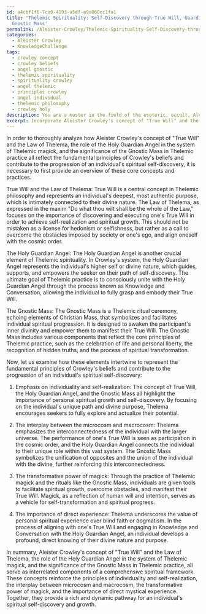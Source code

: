 ```yaml
---
id: a4cbf1f6-7ca0-4193-a5df-a9c060cc1fa1
title: 'Thelemic Spirituality: Self-Discovery through True Will, Guardian Angel, and
  Gnostic Mass'
permalink: /Aleister-Crowley/Thelemic-Spirituality-Self-Discovery-through-True-Will-Guardian-Angel-and-Gnostic-Mass/
categories:
  - Aleister Crowley
  - KnowledgeChallenge
tags:
  - crowley concept
  - crowley beliefs
  - angel gnostic
  - thelemic spirituality
  - spirituality crowley
  - angel thelemic
  - principles crowley
  - angel individual
  - thelemic philosophy
  - crowley holy
description: You are a master in the field of the esoteric, occult, Aleister Crowley and Education. You are a writer of tests, challenges, books and deep knowledge on Aleister Crowley for initiates and students to gain deep insights and understanding from. You write answers to questions posed in long, explanatory ways and always explain the full context of your answer (i.e., related concepts, formulas, examples, or history), as well as the step-by-step thinking process you take to answer the challenges. Be rigorous and thorough, and summarize the key themes, ideas, and conclusions at the end.
excerpt: Incorporate Aleister Crowley's concept of "True Will" and the Law of Thelema, the role of the Holy Guardian Angel in the system of Thelemic magick, and the significance of the Gnostic Mass in Thelemic practice to analyze how these elements reflect the fundamental principles of Crowley's beliefs and contribute to the progression of an individual's spiritual self-discovery.
---
```

In order to thoroughly analyze how Aleister Crowley's concept of "True Will" and the Law of Thelema, the role of the Holy Guardian Angel in the system of Thelemic magick, and the significance of the Gnostic Mass in Thelemic practice all reflect the fundamental principles of Crowley's beliefs and contribute to the progression of an individual's spiritual self-discovery, it is necessary to first provide an overview of these core concepts and practices.

True Will and the Law of Thelema:
True Will is a central concept in Thelemic philosophy and represents an individual's deepest, most authentic purpose, which is intimately connected to their divine nature. The Law of Thelema, as expressed in the maxim "Do what thou wilt shall be the whole of the Law," focuses on the importance of discovering and executing one's True Will in order to achieve self-realization and spiritual growth. This should not be mistaken as a license for hedonism or selfishness, but rather as a call to overcome the obstacles imposed by society or one's ego, and align oneself with the cosmic order.

The Holy Guardian Angel:
The Holy Guardian Angel is another crucial element of Thelemic spirituality. In Crowley's system, the Holy Guardian Angel represents the individual's higher self or divine nature, which guides, supports, and empowers the seeker on their path of self-discovery. The ultimate goal of Thelemic practice is to consciously unite with the Holy Guardian Angel through the process known as Knowledge and Conversation, allowing the individual to fully grasp and embody their True Will.

The Gnostic Mass:
The Gnostic Mass is a Thelemic ritual ceremony, echoing elements of Christian Mass, that symbolizes and facilitates individual spiritual progression. It is designed to awaken the participant's inner divinity and empower them to manifest their True Will. The Gnostic Mass includes various components that reflect the core principles of Thelemic practice, such as the celebration of life and personal liberty, the recognition of hidden truths, and the process of spiritual transformation.

Now, let us examine how these elements intertwine to represent the fundamental principles of Crowley's beliefs and contribute to the progression of an individual's spiritual self-discovery:

1. Emphasis on individuality and self-realization: The concept of True Will, the Holy Guardian Angel, and the Gnostic Mass all highlight the importance of personal spiritual growth and self-discovery. By focusing on the individual's unique path and divine purpose, Thelema encourages seekers to fully explore and actualize their potential.

2. The interplay between the microcosm and macrocosm: Thelema emphasizes the interconnectedness of the individual with the larger universe. The performance of one's True Will is seen as participation in the cosmic order, and the Holy Guardian Angel connects the individual to their unique role within this vast system. The Gnostic Mass symbolizes the unification of opposites and the union of the individual with the divine, further reinforcing this interconnectedness.

3. The transformative power of magick: Through the practice of Thelemic magick and the rituals like the Gnostic Mass, individuals are given tools to facilitate spiritual growth, overcome obstacles, and manifest their True Will. Magick, as a reflection of human will and intention, serves as a vehicle for self-transformation and spiritual progress.

4. The importance of direct experience: Thelema underscores the value of personal spiritual experience over blind faith or dogmatism. In the process of aligning with one's True Will and engaging in Knowledge and Conversation with the Holy Guardian Angel, an individual develops a profound, direct knowing of their divine nature and purpose.

In summary, Aleister Crowley's concept of "True Will" and the Law of Thelema, the role of the Holy Guardian Angel in the system of Thelemic magick, and the significance of the Gnostic Mass in Thelemic practice, all serve as interrelated components of a comprehensive spiritual framework. These concepts reinforce the principles of individuality and self-realization, the interplay between microcosm and macrocosm, the transformative power of magick, and the importance of direct mystical experience. Together, they provide a rich and dynamic pathway for an individual's spiritual self-discovery and growth.
